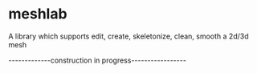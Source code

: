 # meshlab
A library which supports edit, create, skeletonize, clean, smooth a 2d/3d mesh

-------------construction in progress-----------------

